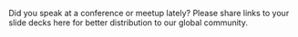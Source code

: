 Did you speak at a conference or meetup lately? Please share links to your slide decks here for better distribution to our global community. 